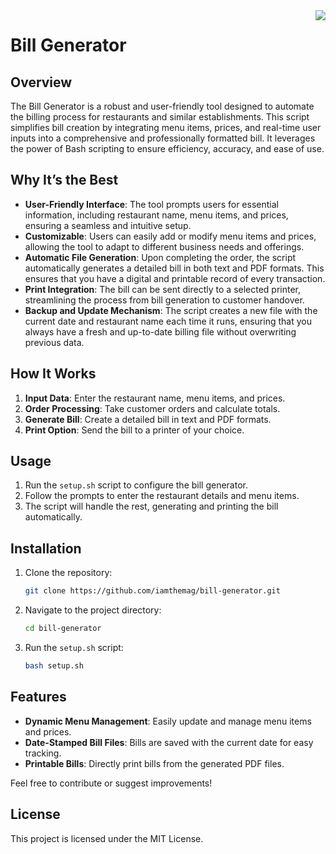 <img align="right" src="https://visitor-badge.laobi.icu/badge?page_id=iamthemag.Bill-Generator" />

# Bill Generator

## Overview

The Bill Generator is a robust and user-friendly tool designed to automate the billing process for restaurants and similar establishments. This script simplifies bill creation by integrating menu items, prices, and real-time user inputs into a comprehensive and professionally formatted bill. It leverages the power of Bash scripting to ensure efficiency, accuracy, and ease of use.

## Why It’s the Best

- **User-Friendly Interface**: The tool prompts users for essential information, including restaurant name, menu items, and prices, ensuring a seamless and intuitive setup.
- **Customizable**: Users can easily add or modify menu items and prices, allowing the tool to adapt to different business needs and offerings.
- **Automatic File Generation**: Upon completing the order, the script automatically generates a detailed bill in both text and PDF formats. This ensures that you have a digital and printable record of every transaction.
- **Print Integration**: The bill can be sent directly to a selected printer, streamlining the process from bill generation to customer handover.
- **Backup and Update Mechanism**: The script creates a new file with the current date and restaurant name each time it runs, ensuring that you always have a fresh and up-to-date billing file without overwriting previous data.

## How It Works

1. **Input Data**: Enter the restaurant name, menu items, and prices.
2. **Order Processing**: Take customer orders and calculate totals.
3. **Generate Bill**: Create a detailed bill in text and PDF formats.
4. **Print Option**: Send the bill to a printer of your choice.

## Usage

1. Run the `setup.sh` script to configure the bill generator.
2. Follow the prompts to enter the restaurant details and menu items.
3. The script will handle the rest, generating and printing the bill automatically.

## Installation

1. Clone the repository:

    ```bash
    git clone https://github.com/iamthemag/bill-generator.git
    ```

2. Navigate to the project directory:

    ```bash
    cd bill-generator
    ```

3. Run the `setup.sh` script:

    ```bash
    bash setup.sh
    ```

## Features

- **Dynamic Menu Management**: Easily update and manage menu items and prices.
- **Date-Stamped Bill Files**: Bills are saved with the current date for easy tracking.
- **Printable Bills**: Directly print bills from the generated PDF files.

Feel free to contribute or suggest improvements!

## License

This project is licensed under the MIT License.
